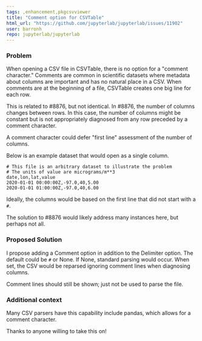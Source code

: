 ```yaml
---
tags: ,enhancement,pkgcsvviewer
title: "Comment option for CSVTable"
html_url: "https://github.com/jupyterlab/jupyterlab/issues/11902"
user: barronh
repo: jupyterlab/jupyterlab
---
```


### Problem

When opening a CSV file in CSVTable, there is no option for a "comment character." Comments are common in scientific datasets where metadata about columns are important and has no natural place in a CSV. When comments are at the beginning of a file, CSVTable creates one big line for each row.

This is related to #8876, but not identical. In #8876, the number of columns changes between rows. In this case, the number of columns might be constant but is not appropriately diagnosed from any row preceded by a comment character.

A comment character could defer "first line" assessment of the number of columns.

Below is an example dataset that would open as a single column.

```
# This file is an arbitrary dataset to illustrate the problem
# The units of value are micrograms/m**3
date,lon,lat,value
2020-01-01 00:00:00Z,-97.0,40,5.00
2020-01-01 01:00:00Z,-97.0,40,6.00
```

Ideally, the columns would be based on the first line that did not start with a `#`.

The solution to #8876 would likely address many instances here, but perhaps not all.

### Proposed Solution

I propose adding a Comment option in addition to the Delimiter option. The default could be `#` or None. If None, standard parsing would occur. When set, the CSV would be reparsed ignoring comment lines when diagnosing columns.

Comment lines should still be shown; just not be used to parse the file.

### Additional context

Many CSV parsers have this capability include pandas, which allows for a comment character.

Thanks to anyone willing to take this on!